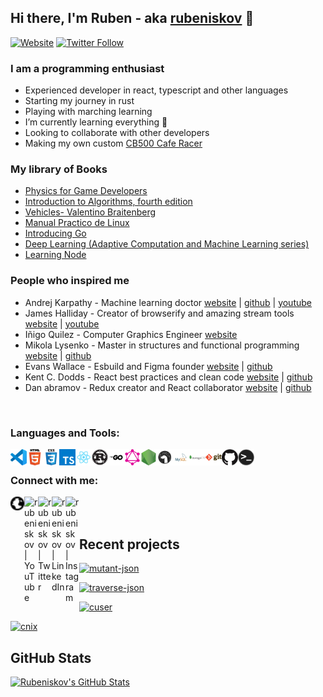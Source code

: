 ## Hi there, I'm Ruben - aka [rubeniskov][website] 👋

[![Website](https://img.shields.io/website?label=rubeniskov.com&style=for-the-badge&url=https%3A%2F%2Frubeniskov.com)](https://rubeniskov.com)
[![Twitter Follow](https://img.shields.io/twitter/follow/rubeniskov?color=1DA1F2&logo=twitter&style=for-the-badge)](https://twitter.com/intent/follow?original_referer=https%3A%2F%2Fgithub.com%2Frubeniskov&screen_name=rubeniskov)

### I am a programming enthusiast

- Experienced developer in react, typescript and other languages
- Starting my journey in rust
- Playing with marching learning
- I’m currently learning everything 🤣
- Looking to collaborate with other developers
- Making my own custom [CB500 Cafe Racer](https://github.com/rubeniskov/cb500_caferacer)

### My library of Books

- [Physics for Game Developers](https://www.amazon.es/Physics-Game-Developers-Science-realistic/dp/1449392512)
- [Introduction to Algorithms, fourth edition](https://www.amazon.es/Introduction-Algorithms-fourth-Thomas-Cormen/dp/026204630X)
- [Vehicles- Valentino Braitenberg](https://www.agapea.com/libros/Vehicles-9780262521123-i.htm)
- [Manual Practico de Linux](https://www.libun.edu.pe/carrito/principal.php/articulo/00060584)
- [Introducing Go](https://dokumen.pub/introducing-go-build-reliable-scalable-programs-9781491941959-1491941952.html)
- [Deep Learning (Adaptive Computation and Machine Learning series)](https://www.amazon.es/Deep-Learning-Ian-Goodfellow/dp/0262035618)
- [Learning Node](https://www.amazon.com/-/es/Shelley-Powers/dp/1449323073)

### People who inspired me

- Andrej Karpathy - Machine learning doctor [website](https://karpathy.ai/) | [github](https://github.com/karpathy) | [youtube](https://www.youtube.com/andrejkarpathy)
- James Halliday - Creator of browserify and amazing stream tools [website](https://substack.net/) | [youtube](https://www.youtube.com/watch?v=faxfLmChjVQ)
- Iñigo Quilez - Computer Graphics Engineer  [website](https://iquilezles.org/)
- Mikola Lysenko - Master in structures and functional programming [website](https://0fps.net/) | [github](https://github.com/mikolalysenko)
- Evans Wallace - Esbuild and Figma founder [website](https://madebyevan.com/) | [github](https://github.com/evanw)
- Kent C. Dodds - React best practices and clean code [website](https://kentcdodds.com/) | [github](https://github.com/evanw)
- Dan abramov - Redux creator and React collaborator [website](https://danabra.mov/) | [github](https://github.com/gaearon)

<br />

### Languages and Tools:

<a href="https://code.visualstudio.com/">
  <img align="left" alt="Visual Studio Code" width="26px" src="https://raw.githubusercontent.com/github/explore/80688e429a7d4ef2fca1e82350fe8e3517d3494d/topics/visual-studio-code/visual-studio-code.png" />
</a>
<a href="https://developer.mozilla.org/es/docs/Web/HTML">
  <img align="left" alt="HTML5" width="26px" src="https://raw.githubusercontent.com/github/explore/80688e429a7d4ef2fca1e82350fe8e3517d3494d/topics/html/html.png" />
</a>
<a href="https://developer.mozilla.org/es/docs/Web/CSS">
  <img align="left" alt="CSS3" width="26px" src="https://raw.githubusercontent.com/github/explore/80688e429a7d4ef2fca1e82350fe8e3517d3494d/topics/css/css.png" />
</a>
<a href="https://www.typescriptlang.org/">
  <img align="left" alt="TypeScript" width="26px" src="https://raw.githubusercontent.com/github/explore/80688e429a7d4ef2fca1e82350fe8e3517d3494d/topics/typescript/typescript.png" />
</a>
<a href="https://es.react.dev/">
  <img align="left" alt="React" width="26px" src="https://raw.githubusercontent.com/github/explore/80688e429a7d4ef2fca1e82350fe8e3517d3494d/topics/react/react.png" />
</a>
<a href="https://www.rust-lang.org/">
  <img align="left" alt="Rust" width="26px" src="https://raw.githubusercontent.com/github/explore/80688e429a7d4ef2fca1e82350fe8e3517d3494d/topics/rust/rust.png" />
</a>
<a href="https://go.dev/">
  <img align="left" alt="Go" width="26px" src="https://raw.githubusercontent.com/github/explore/80688e429a7d4ef2fca1e82350fe8e3517d3494d/topics/go/go.png" />
</a>
<a href="https://graphql.org/">
  <img align="left" alt="GraphQL" width="26px" src="https://raw.githubusercontent.com/github/explore/80688e429a7d4ef2fca1e82350fe8e3517d3494d/topics/graphql/graphql.png" />
</a>
<a href="https://graphql.org/">
  <img align="left" alt="Node.js" width="26px" src="https://raw.githubusercontent.com/github/explore/80688e429a7d4ef2fca1e82350fe8e3517d3494d/topics/nodejs/nodejs.png" />
</a>
<a href="https://deno.com/">
  <img align="left" alt="Deno" width="26px" src="https://raw.githubusercontent.com/github/explore/361e2821e2dea67711cde99c9c40ed357061cf27/topics/deno/deno.png" />
</a>
<a href="https://www.mysql.com/">
  <img align="left" alt="MySQL" width="26px" src="https://raw.githubusercontent.com/github/explore/80688e429a7d4ef2fca1e82350fe8e3517d3494d/topics/mysql/mysql.png" />
</a>
<a href="https://www.mongodb.com/">
  <img align="left" alt="MongoDB" width="26px" src="https://raw.githubusercontent.com/github/explore/80688e429a7d4ef2fca1e82350fe8e3517d3494d/topics/mongodb/mongodb.png" />
</a>
<a href="https://git-scm.com/">
  <img align="left" alt="Git" width="26px" src="https://raw.githubusercontent.com/github/explore/80688e429a7d4ef2fca1e82350fe8e3517d3494d/topics/git/git.png" />
</a>
<a href="https://github.com/">
  <img align="left" alt="GitHub" width="26px" src="https://raw.githubusercontent.com/github/explore/78df643247d429f6cc873026c0622819ad797942/topics/github/github.png" />
</a>
<a href="https://www.linux.org/">
  <img align="left" alt="Linux" width="26px" src="https://raw.githubusercontent.com/github/explore/80688e429a7d4ef2fca1e82350fe8e3517d3494d/topics/terminal/terminal.png" />
</a>

<br />

### Connect with me:

[<img align="left" alt="rubeniskov.com" width="22px" src="https://raw.githubusercontent.com/iconic/open-iconic/master/svg/globe.svg" />][website]
[<img align="left" alt="rubeniskov | YouTube" width="22px" src="https://cdn.jsdelivr.net/npm/simple-icons@v3/icons/youtube.svg" />][youtube]
[<img align="left" alt="rubeniskov | Twitter" width="22px" src="https://cdn.jsdelivr.net/npm/simple-icons@v3/icons/twitter.svg" />][twitter]
[<img align="left" alt="rubeniskov | LinkedIn" width="22px" src="https://cdn.jsdelivr.net/npm/simple-icons@v3/icons/linkedin.svg" />][linkedin]
[<img align="left" alt="rubeniskov | Instagram" width="22px" src="https://cdn.jsdelivr.net/npm/simple-icons@v3/icons/instagram.svg" />][instagram]


<br />
<br />

## Recent projects

[![mutant-json](https://github-readme-stats.vercel.app/api/pin/?username=rubeniskov&repo=mutant-json)](https://github.com/rubeniskov/mutant-json)

[![traverse-json](https://github-readme-stats.vercel.app/api/pin/?username=rubeniskov&repo=traverse-json)](https://github.com/rubeniskov/traverse-json)

[![cuser](https://github-readme-stats.vercel.app/api/pin/?username=rubeniskov&repo=cuser)](https://github.com/rubeniskov/cuser)

[![cnix](https://github-readme-stats.vercel.app/api/pin/?username=rubeniskov&repo=cnix)](https://github.com/rubeniskov/cnix)

## GitHub Stats

[![Rubeniskov's GitHub Stats](https://github-readme-stats.vercel.app/api?username=rubeniskov&show_icons=true&hide_border=true&rank_icon=github)](https://github.com/rubeniskov)


[website]: https://rubeniskov.com
[twitter]: https://twitter.com/rubeniskov
[youtube]: https://www.youtube.com/channel/UCCr8zAUmVKtm40JwVLKivjQ
[instagram]: https://instagram.com/rubeniskov
[linkedin]: https://linkedin.com/in/rubeniskov
